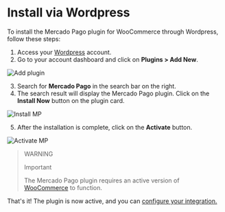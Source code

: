 # Install via Wordpress

To install the Mercado Pago plugin for WooCommerce through Wordpress, follow these steps:

1. Access your [Wordpress](https://wordpress.com/) account.
2. Go to your account dashboard and click on **Plugins > Add New**.

![Add plugin](woocomerce/add-plugin-es.png)

3. Search for **Mercado Pago** in the search bar on the right.
4. The search result will display the Mercado Pago plugin. Click on the **Install Now** button on the plugin card.

![Install MP](woocomerce/install-plugin-es.png)

5. After the installation is complete, click on the **Activate** button.

![Activate MP](woocomerce/activate-mp-es.png)

> WARNING
>
> Important
>
> The Mercado Pago plugin requires an active version of [WooCommerce](https://wordpress.org/extend/plugins/woocommerce/) to function.

That's it! The plugin is now active, and you can [configure your integration.](/developers/en/docs/woocommerce/integration-configuration/plugin-configuration)
